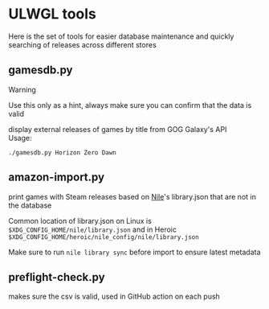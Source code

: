 # ULWGL tools

Here is the set of tools for easier database maintenance and quickly searching of releases across different stores

## gamesdb.py
    
> [!WARNING]  
> Use this only as a hint, always make sure you can confirm that the data is valid

display external releases of games by title from GOG Galaxy's API  
Usage:
```
./gamesdb.py Horizon Zero Dawn
```

## amazon-import.py

print games with Steam releases based on [Nile](https://github.com/imLinguin/nile)'s library.json that are not in the database

Common location of library.json on Linux is `$XDG_CONFIG_HOME/nile/library.json` and in Heroic `$XDG_CONFIG_HOME/heroic/nile_config/nile/library.json`

Make sure to run `nile library sync` before import to ensure latest metadata

## preflight-check.py

makes sure the csv is valid, used in GitHub action on each push
